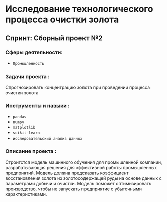 # Исследование технологического процесса очистки золота

## Спринт: Сборный проект №2

### Сферы деятельности:

- `Промышленность`

### Задачи проекта : 

Спрогнозировать концентрацию золота при проведении процесса очистки золота

### Инструменты и навыки :

- `pandas`
- `numpy`
- `matplotlib`
- `scikit-learn`
- `исследовательский анализ данных`

### Описание проекта :

Строитстся модель машинного обучения для промышленной компании, разрабатывающая решения для эффективной работы промышленных предприятий. Модель должна предсказать коэффициент восстановления золота из золотосодержащей руды на основе данных с параметрами добычи и очистки. Модель поможет оптимизировать производство, чтобы не запускать предприятие с убыточными характеристиками.